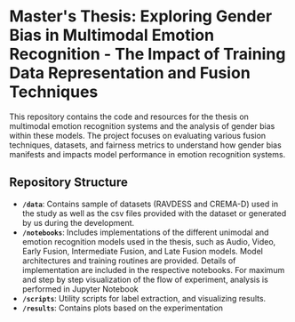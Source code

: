 # Master's Thesis: Exploring Gender Bias in Multimodal Emotion Recognition - The Impact of Training Data Representation and Fusion Techniques
This repository contains the code and resources for the thesis on multimodal emotion recognition systems and the analysis of gender bias within these models. The project focuses on evaluating various fusion techniques, datasets, and fairness metrics to understand how gender bias manifests and impacts model performance in emotion recognition systems.

## Repository Structure

- **`/data`**: Contains sample of datasets (RAVDESS and CREMA-D) used in the study as well as the csv files provided with the dataset or generated by us during the development.
- **`/notebooks`**: Includes implementations of the different unimodal and emotion recognition models used in the thesis, such as Audio, Video, Early Fusion, Intermediate Fusion, and Late Fusion models. Model architectures and training routines are provided. Details of implementation are included in the respective notebooks. For maximum and step by step visualization of the flow of experiment, analysis is performed in Jupyter Notebook
- **`/scripts`**: Utility scripts for label extraction, and visualizing results.
- **`/results`**: Contains plots based on the experimentation
